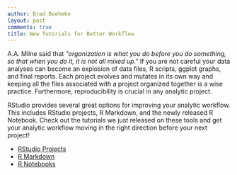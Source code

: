 ```yaml
---
author: Brad Boehmke
layout: post
comments: true
title: New Tutorials for Better Workflow
---
```


A.A. Milne said that *"organization is what you do before you do something, so that when you do it, it is not all mixed up."* If you are not careful your data analyses can become an explosion of data files, R scripts, ggplot graphs, and final reports. Each project evolves and mutates in its own way and keeping all the files associated with a project organized together is a wise practice. Furthermore, reproducibility is crucial in any analytic project. 

RStudio provides several great options for improving your analytic workflow.  This includes RStudio projects, R Markdown, and the newly released R Notebook.  Check out the tutorials we just released on these tools and get your analytic workflow moving in the right direction before your next project!

- [RStudio Projects](http://afit-r.github.io/r_projects)
- [R Markdown](http://afit-r.github.io/r_markdown)
- [R Notebooks](http://afit-r.github.io/r_notebook)
